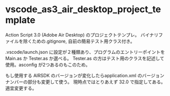 # vscode_as3_air_desktop_project_template

Action Script 3.0 (Adobe Air Desktop) のプロジェクトテンプレ。
バイナリファイルを除くための.gitignore, 自前の簡易テスト用クラス付き。

.vscode/launch.json に設定が２種類あり、プログラムのエントリーポイントを Main.as か Tester.as か選べる。
Tester.as の方はテスト用のクラスを記述して使用。asconfig が2つあるのもこのため。

もし使用する AIRSDK のバージョンが変化したらapplication.xml のバージョンナンバーの部分も変更して使う。
現時点ではとりあえず 32.0 で指定してある。適宜変更する。
